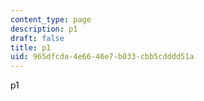 ```yaml
---
content_type: page
description: p1
draft: false
title: p1
uid: 965dfcda-4e66-46e7-b033-cbb5cdddd51a
---
```

p1